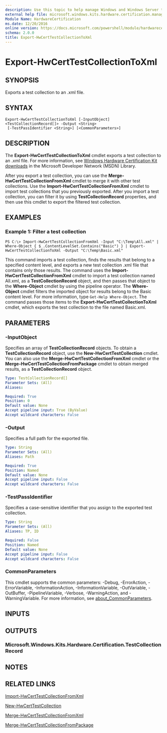 ```yaml
---
description: Use this topic to help manage Windows and Windows Server technologies with Windows PowerShell.
external help file: microsoft.windows.kits.hardware.certification.management.dll-Help.xml
Module Name: HardwareCertification
ms.date: 12/20/2016
online version: https://docs.microsoft.com/powershell/module/hardwarecertification/export-hwcerttestcollectiontoxml?view=windowsserver2022-ps&wt.mc_id=ps-gethelp
schema: 2.0.0
title: Export-HwCertTestCollectionToXml
---
```


# Export-HwCertTestCollectionToXml

## SYNOPSIS
Exports a test collection to an .xml file.

## SYNTAX

```
Export-HwCertTestCollectionToXml [-InputObject] <TestCollectionRecord[]> -Output <String>
 [-TestPassIdentifier <String>] [<CommonParameters>]
```

## DESCRIPTION
The **Export-HwCertTestCollectionToXml** cmdlet exports a test collection to an .xml file.
For more information, see [Windows Hardware Certification Kit downloads](https://go.microsoft.com/fwlink/?LinkId=614978) in the Microsoft Developer Network (MSDN) Library.

After you export a test collection, you can use the **Merge-HwCertTestCollectionFromXml** cmdlet to merge it with other test collections.
Use the **Import-HwCertTestCollectionFromXml** cmdlet to import test collections that you previously exported.
After you import a test collection, you can filter it by using **TestCollectionRecord** properties, and then use this cmdlet to export the filtered test collection.

## EXAMPLES

### Example 1: Filter a test collection
```
PS C:\> Import-HwCertTestCollectionFromXml -Input "C:\Temp\All.xml" | Where-Object { $_.ContentLevelSet.Contains("Basic") } | Export-HwCertTestCollectionToXml -Output "C:\Temp\Basic.xml"
```

This command imports a test collection, finds the results that belong to a specified content level, and exports a new test collection .xml file that contains only those results.
The command uses the **Import-HwCertTestCollectionFromXml** cmdlet to import a test collection named All.xml, as a **TestCollectionRecord** object, and then passes that object to the **Where-Object** cmdlet by using the pipeline operator.
The **Where-Object** cmdlet filters the imported object for results belong to the Basic content level.
For more information, type `Get-Help Where-Object`.
The command passes those items to the **Export-HwCertTestCollectionToXml** cmdlet, which exports the test collection to the file named Basic.xml.

## PARAMETERS

### -InputObject
Specifies an array of **TestCollectionRecord** objects.
To obtain a **TestCollectionRecord** object, use the **New-HwCertTestCollection** cmdlet.
You can also use the **Merge-HwCertTestCollectionFromXml** cmdlet or the **Merge-HwCertTestCollectionFromPackage** cmdlet to obtain merged results, as a **TestCollectionRecord** object.

```yaml
Type: TestCollectionRecord[]
Parameter Sets: (All)
Aliases: 

Required: True
Position: 0
Default value: None
Accept pipeline input: True (ByValue)
Accept wildcard characters: False
```

### -Output
Specifies a full path for the exported file.

```yaml
Type: String
Parameter Sets: (All)
Aliases: Path

Required: True
Position: Named
Default value: None
Accept pipeline input: False
Accept wildcard characters: False
```

### -TestPassIdentifier
Specifies a case-sensitive identifier that you assign to the exported test collection.

```yaml
Type: String
Parameter Sets: (All)
Aliases: TP, ID

Required: False
Position: Named
Default value: None
Accept pipeline input: False
Accept wildcard characters: False
```

### CommonParameters
This cmdlet supports the common parameters: -Debug, -ErrorAction, -ErrorVariable, -InformationAction, -InformationVariable, -OutVariable, -OutBuffer, -PipelineVariable, -Verbose, -WarningAction, and -WarningVariable. For more information, see [about_CommonParameters](https://go.microsoft.com/fwlink/?LinkID=113216).

## INPUTS

## OUTPUTS

### Microsoft.Windows.Kits.Hardware.Certification.TestCollectionRecord

## NOTES

## RELATED LINKS

[Import-HwCertTestCollectionFromXml](./Import-HwCertTestCollectionFromXml.md)

[New-HwCertTestCollection](./New-HwCertTestCollection.md)

[Merge-HwCertTestCollectionFromXml](./Merge-HwCertTestCollectionFromXml.md)

[Merge-HwCertTestCollectionFromPackage](./Merge-HwCertTestCollectionFromPackage.md)

